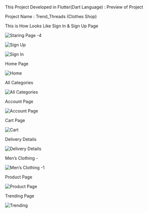 This Project Developed in Flutter(Dart Language) : Preview of Project 

Project Name : Trend_Threads (Clothes Shop)

This is How Looks Like Sign In & Sign Up Page

![Staring Page -4](https://github.com/ArmanNagariya-Developer/Flutter_Project_Trend_Threads/assets/132456280/0dfe004a-1ff6-412d-bcef-c276f4bd7420)


![Sign Up](https://github.com/ArmanNagariya-Developer/Flutter_Project_Trend_Threads/assets/132456280/56b4f1bc-c5d2-46e7-8ec7-9c4d4b6d4560)



![Sign In](https://github.com/ArmanNagariya-Developer/Flutter_Project_Trend_Threads/assets/132456280/4b6fcdcd-8180-4d9a-a377-ff344111ad36)


Home Page

![Home](https://github.com/ArmanNagariya-Developer/Flutter_Project_Trend_Threads/assets/132456280/c40c2a6a-3586-4c35-a5d6-e3f221d39405)



All Categories

![All Categories](https://github.com/ArmanNagariya-Developer/Flutter_Project_Trend_Threads/assets/132456280/be784a19-e2d7-483b-9f1c-14e17c096a1b)

Account Page

![Account Page](https://github.com/ArmanNagariya-Developer/Flutter_Project_Trend_Threads/assets/132456280/9c1c495b-aa98-4128-8f3b-624ed59ee195)

Cart Page

![Cart](https://github.com/ArmanNagariya-Developer/Flutter_Project_Trend_Threads/assets/132456280/f2d4c5db-995d-4d50-a370-28e6bad118bc)


Delivery Details

![Delivery Details](https://github.com/ArmanNagariya-Developer/Flutter_Project_Trend_Threads/assets/132456280/4ed48b59-3608-438d-83e4-b50dc93896f4)


Men’s Clothing -

![Men’s Clothing -1](https://github.com/ArmanNagariya-Developer/Flutter_Project_Trend_Threads/assets/132456280/759925f1-bf07-409c-9b67-ec5b26ad4e1a)


Product Page

![Product Page](https://github.com/ArmanNagariya-Developer/Flutter_Project_Trend_Threads/assets/132456280/0ae3027e-7fc6-4b8d-aa71-e50a3dc7c454)


Trending Page

![Trending](https://github.com/ArmanNagariya-Developer/Flutter_Project_Trend_Threads/assets/132456280/a4b34bc9-5da1-479a-9637-5b1ba73a56a3)












